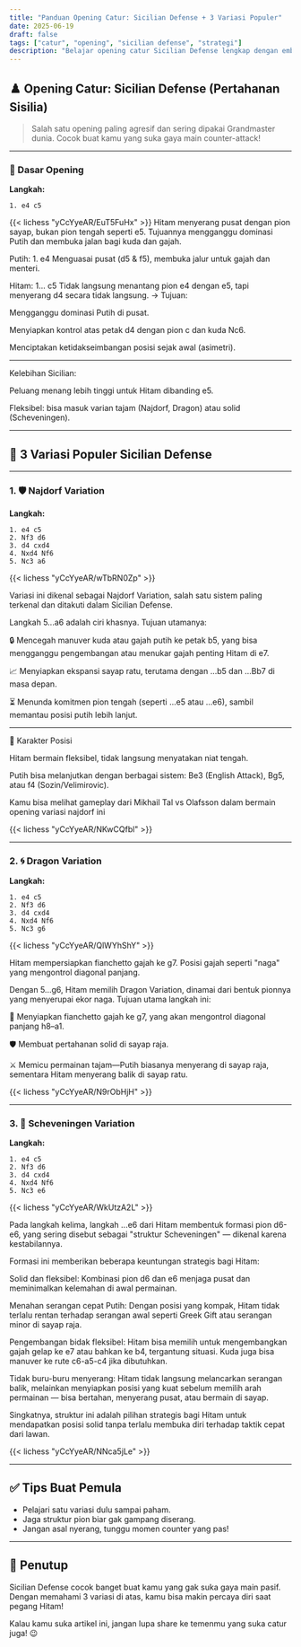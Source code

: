 ```yaml
---
title: "Panduan Opening Catur: Sicilian Defense + 3 Variasi Populer"
date: 2025-06-19
draft: false
tags: ["catur", "opening", "sicilian defense", "strategi"]
description: "Belajar opening catur Sicilian Defense lengkap dengan embed dari Lichess dan penjelasan tiap langkahnya."
---
```


## ♟️ Opening Catur: Sicilian Defense (Pertahanan Sisilia)

> Salah satu opening paling agresif dan sering dipakai Grandmaster dunia. Cocok buat kamu yang suka gaya main counter-attack!

---

### 📌 Dasar Opening

**Langkah:**

```
1. e4 c5
```

{{< lichess "yCcYyeAR/EuT5FuHx" >}}
Hitam menyerang pusat dengan pion sayap, bukan pion tengah seperti e5. Tujuannya mengganggu dominasi Putih dan membuka jalan bagi kuda dan gajah.

Putih: 1. e4
Menguasai pusat (d5 & f5), membuka jalur untuk gajah dan menteri.

Hitam: 1... c5
Tidak langsung menantang pion e4 dengan e5, tapi menyerang d4 secara tidak langsung.
→ Tujuan:

Mengganggu dominasi Putih di pusat.

Menyiapkan kontrol atas petak d4 dengan pion c dan kuda Nc6.

Menciptakan ketidakseimbangan posisi sejak awal (asimetri).




---

Kelebihan Sicilian:

Peluang menang lebih tinggi untuk Hitam dibanding e5.

Fleksibel: bisa masuk varian tajam (Najdorf, Dragon) atau solid (Scheveningen).


---

## 🧩 3 Variasi Populer Sicilian Defense

---

### 1. 🛡️ Najdorf Variation

**Langkah:**

```
1. e4 c5
2. Nf3 d6
3. d4 cxd4
4. Nxd4 Nf6
5. Nc3 a6
```
{{< lichess "yCcYyeAR/wTbRN0Zp" >}}


Variasi ini dikenal sebagai Najdorf Variation, salah satu sistem paling terkenal dan ditakuti dalam Sicilian Defense.

Langkah 5...a6 adalah ciri khasnya. Tujuan utamanya:

🔒 Mencegah manuver kuda atau gajah putih ke petak b5, yang bisa mengganggu pengembangan atau menukar gajah penting Hitam di e7.

📈 Menyiapkan ekspansi sayap ratu, terutama dengan ...b5 dan ...Bb7 di masa depan.

⏳ Menunda komitmen pion tengah (seperti ...e5 atau ...e6), sambil memantau posisi putih lebih lanjut.




---

🧠 Karakter Posisi

Hitam bermain fleksibel, tidak langsung menyatakan niat tengah.

Putih bisa melanjutkan dengan berbagai sistem: Be3 (English Attack), Bg5, atau f4 (Sozin/Velimirovic).

Kamu bisa melihat gameplay dari Mikhail Tal vs Olafsson dalam bermain opening variasi najdorf ini

{{< lichess "yCcYyeAR/NKwCQfbl" >}}

---

### 2. 🌀 Dragon Variation

**Langkah:**

```
1. e4 c5
2. Nf3 d6
3. d4 cxd4
4. Nxd4 Nf6
5. Nc3 g6
```

{{< lichess "yCcYyeAR/QlWYhShY" >}}

Hitam mempersiapkan fianchetto gajah ke g7. Posisi gajah seperti "naga" yang mengontrol diagonal panjang.

Dengan 5...g6, Hitam memilih Dragon Variation, dinamai dari bentuk pionnya yang menyerupai ekor naga. Tujuan utama langkah ini:

🔭 Menyiapkan fianchetto gajah ke g7, yang akan mengontrol diagonal panjang h8–a1.

🛡️ Membuat pertahanan solid di sayap raja.

⚔️ Memicu permainan tajam—Putih biasanya menyerang di sayap raja, sementara Hitam menyerang balik di sayap ratu.

{{< lichess "yCcYyeAR/N9rObHjH" >}}

---

### 3. 🧱 Scheveningen Variation

**Langkah:**

```
1. e4 c5
2. Nf3 d6
3. d4 cxd4
4. Nxd4 Nf6
5. Nc3 e6
```

{{< lichess "yCcYyeAR/WkUtzA2L" >}}


Pada langkah kelima, langkah ...e6 dari Hitam membentuk formasi pion d6-e6, yang sering disebut sebagai "struktur Scheveningen" — dikenal karena kestabilannya.

Formasi ini memberikan beberapa keuntungan strategis bagi Hitam:

Solid dan fleksibel: Kombinasi pion d6 dan e6 menjaga pusat dan meminimalkan kelemahan di awal permainan.

Menahan serangan cepat Putih: Dengan posisi yang kompak, Hitam tidak terlalu rentan terhadap serangan awal seperti Greek Gift atau serangan minor di sayap raja.

Pengembangan bidak fleksibel: Hitam bisa memilih untuk mengembangkan gajah gelap ke e7 atau bahkan ke b4, tergantung situasi. Kuda juga bisa manuver ke rute c6-a5-c4 jika dibutuhkan.

Tidak buru-buru menyerang: Hitam tidak langsung melancarkan serangan balik, melainkan menyiapkan posisi yang kuat sebelum memilih arah permainan — bisa bertahan, menyerang pusat, atau bermain di sayap.


Singkatnya, struktur ini adalah pilihan strategis bagi Hitam untuk mendapatkan posisi solid tanpa terlalu membuka diri terhadap taktik cepat dari lawan.



{{< lichess "yCcYyeAR/NNca5jLe" >}}

---

## ✅ Tips Buat Pemula

- Pelajari satu variasi dulu sampai paham.
- Jaga struktur pion biar gak gampang diserang.
- Jangan asal nyerang, tunggu momen counter yang pas!

---

## 🏁 Penutup

Sicilian Defense cocok banget buat kamu yang gak suka gaya main pasif. Dengan memahami 3 variasi di atas, kamu bisa makin percaya diri saat pegang Hitam!

Kalau kamu suka artikel ini, jangan lupa share ke temenmu yang suka catur juga! 😉
